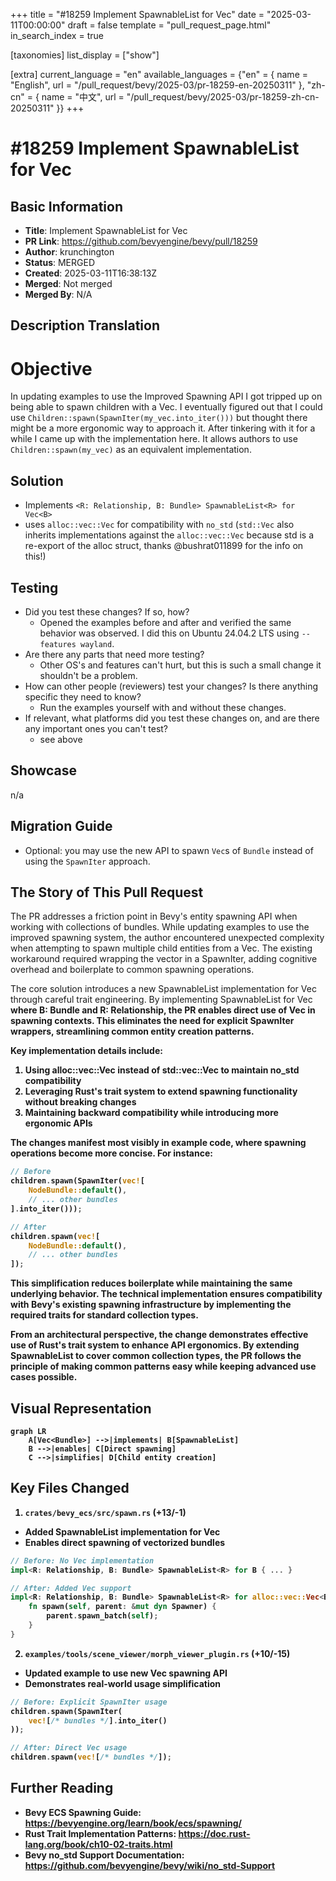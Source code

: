 +++
title = "#18259 Implement SpawnableList for Vec<Bundle>"
date = "2025-03-11T00:00:00"
draft = false
template = "pull_request_page.html"
in_search_index = true

[taxonomies]
list_display = ["show"]

[extra]
current_language = "en"
available_languages = {"en" = { name = "English", url = "/pull_request/bevy/2025-03/pr-18259-en-20250311" }, "zh-cn" = { name = "中文", url = "/pull_request/bevy/2025-03/pr-18259-zh-cn-20250311" }}
+++

# #18259 Implement SpawnableList for Vec<Bundle>

## Basic Information
- **Title**: Implement SpawnableList for Vec<Bundle>
- **PR Link**: https://github.com/bevyengine/bevy/pull/18259
- **Author**: krunchington
- **Status**: MERGED
- **Created**: 2025-03-11T16:38:13Z
- **Merged**: Not merged
- **Merged By**: N/A

## Description Translation
# Objective

In updating examples to use the Improved Spawning API I got tripped up on being able to spawn children with a Vec.  I eventually figured out that I could use `Children::spawn(SpawnIter(my_vec.into_iter()))` but thought there might be a more ergonomic way to approach it.  After tinkering with it for a while I came up with the implementation here.  It allows authors to use `Children::spawn(my_vec)` as an equivalent implementation.

## Solution

- Implements `<R: Relationship, B: Bundle> SpawnableList<R> for Vec<B>`
- uses `alloc::vec::Vec` for compatibility with `no_std` (`std::Vec` also inherits implementations against the `alloc::vec::Vec` because std is a re-export of the alloc struct, thanks @bushrat011899 for the info on this!)

## Testing

- Did you test these changes? If so, how?
  - Opened the examples before and after and verified the same behavior was observed.  I did this on Ubuntu 24.04.2 LTS using `--features wayland`.
- Are there any parts that need more testing?
  - Other OS's and features can't hurt, but this is such a small change it shouldn't be a problem.
- How can other people (reviewers) test your changes? Is there anything specific they need to know?
  - Run the examples yourself with and without these changes.
- If relevant, what platforms did you test these changes on, and are there any important ones you can't test?
  - see above

## Showcase

n/a

## Migration Guide

- Optional: you may use the new API to spawn `Vec`s of `Bundle` instead of using the `SpawnIter` approach.

## The Story of This Pull Request

The PR addresses a friction point in Bevy's entity spawning API when working with collections of bundles. While updating examples to use the improved spawning system, the author encountered unexpected complexity when attempting to spawn multiple child entities from a Vec<Bundle>. The existing workaround required wrapping the vector in a SpawnIter, adding cognitive overhead and boilerplate to common spawning operations.

The core solution introduces a new SpawnableList implementation for Vec<Bundle> through careful trait engineering. By implementing SpawnableList<R> for Vec<B> where B: Bundle and R: Relationship, the PR enables direct use of Vec<Bundle> in spawning contexts. This eliminates the need for explicit SpawnIter wrappers, streamlining common entity creation patterns.

Key implementation details include:
1. Using alloc::vec::Vec instead of std::vec::Vec to maintain no_std compatibility
2. Leveraging Rust's trait system to extend spawning functionality without breaking changes
3. Maintaining backward compatibility while introducing more ergonomic APIs

The changes manifest most visibly in example code, where spawning operations become more concise. For instance:

```rust
// Before
children.spawn(SpawnIter(vec![
    NodeBundle::default(),
    // ... other bundles
].into_iter()));

// After
children.spawn(vec![
    NodeBundle::default(), 
    // ... other bundles
]);
```

This simplification reduces boilerplate while maintaining the same underlying behavior. The technical implementation ensures compatibility with Bevy's existing spawning infrastructure by implementing the required traits for standard collection types.

From an architectural perspective, the change demonstrates effective use of Rust's trait system to enhance API ergonomics. By extending SpawnableList to cover common collection types, the PR follows the principle of making common patterns easy while keeping advanced use cases possible.

## Visual Representation

```mermaid
graph LR
    A[Vec<Bundle>] -->|implements| B[SpawnableList]
    B -->|enables| C[Direct spawning]
    C -->|simplifies| D[Child entity creation]
```

## Key Files Changed

1. `crates/bevy_ecs/src/spawn.rs` (+13/-1)
- Added SpawnableList implementation for Vec<Bundle>
- Enables direct spawning of vectorized bundles

```rust
// Before: No Vec implementation
impl<R: Relationship, B: Bundle> SpawnableList<R> for B { ... }

// After: Added Vec support
impl<R: Relationship, B: Bundle> SpawnableList<R> for alloc::vec::Vec<B> {
    fn spawn(self, parent: &mut dyn Spawner) {
        parent.spawn_batch(self);
    }
}
```

2. `examples/tools/scene_viewer/morph_viewer_plugin.rs` (+10/-15)
- Updated example to use new Vec spawning API
- Demonstrates real-world usage simplification

```rust
// Before: Explicit SpawnIter usage
children.spawn(SpawnIter(
    vec![/* bundles */].into_iter()
));

// After: Direct Vec usage 
children.spawn(vec![/* bundles */]);
```

## Further Reading

- Bevy ECS Spawning Guide: https://bevyengine.org/learn/book/ecs/spawning/
- Rust Trait Implementation Patterns: https://doc.rust-lang.org/book/ch10-02-traits.html
- Bevy no_std Support Documentation: https://github.com/bevyengine/bevy/wiki/no_std-Support